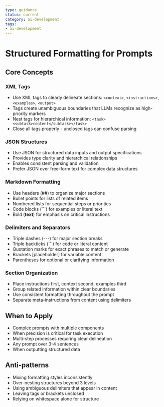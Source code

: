 ```yaml
---
type: guidance
status: current
category: ai-development
tags:
- ai-development
---
```


# Structured Formatting for Prompts

## Core Concepts

### XML Tags
- Use XML tags to clearly delineate sections: `<context>`, `<instructions>`, `<examples>`, `<output>`
- Tags create unambiguous boundaries that LLMs recognize as high-priority markers
- Nest tags for hierarchical information: `<task><subtask>content</subtask></task>`
- Close all tags properly - unclosed tags can confuse parsing

### JSON Structures
- Use JSON for structured data inputs and output specifications
- Provides type clarity and hierarchical relationships
- Enables consistent parsing and validation
- Prefer JSON over free-form text for complex data structures

### Markdown Formatting
- Use headers (##) to organize major sections
- Bullet points for lists of related items
- Numbered lists for sequential steps or priorities
- Code blocks (```) for examples or literal text
- Bold (**text**) for emphasis on critical instructions

### Delimiters and Separators
- Triple dashes (---) for major section breaks
- Triple backticks (```) for code or literal content
- Quotation marks for exact phrases to match or generate
- Brackets [placeholder] for variable content
- Parentheses for optional or clarifying information

### Section Organization
- Place instructions first, context second, examples third
- Group related information within clear boundaries
- Use consistent formatting throughout the prompt
- Separate meta-instructions from content using delimiters

## When to Apply
- Complex prompts with multiple components
- When precision is critical for task execution
- Multi-step processes requiring clear delineation
- Any prompt over 3-4 sentences
- When outputting structured data

## Anti-patterns
- Mixing formatting styles inconsistently
- Over-nesting structures beyond 3 levels
- Using ambiguous delimiters that appear in content
- Leaving tags or brackets unclosed
- Relying on whitespace alone for structure
